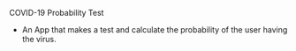 COVID-19 Probability Test

- An App that makes a test and calculate the probability of the user having the virus.